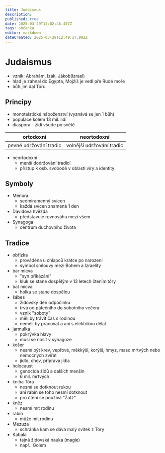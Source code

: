 ```yaml
---
title: Judaismus
description: 
published: true
date: 2025-03-29T13:02:46.407Z
tags: občanka
editor: markdown
dateCreated: 2025-03-29T12:49:17.992Z
---
```


# Judaismus
- vznik: Abrahám, Izák, Jákob(Izrael)
- hlad je zahnal do Egypta, Mojžíš je vedl pře Rudé moře
- bůh jim dal Tóru

## Principy
- monoteistické náboženství (vyznává se jen 1 bůh)
- populace kolem 13 mil. lidí
- diaspora - židi všude po světě

| ortodoxní              | neortodoxní               |
| ---------------------- | ------------------------- |
| pevné udržování tradic | volnější udržování tradic |


- neortodoxní
	- menší dodržování tradicí
	- přístup k osb. svobodě v oblasti víry a identity

## Symboly
- Menora
	- sedmiramenný svícen
	- každá svícen znamená 1 den
- Davidova hvězda
	- představuje rovnováhu mezi všem
- Synagoga
	- centrum duchovního života

## Tradice
- obřízka
	- prováděna u chlapců krátce po narození
	- symbol smlouvy mezi Bohem a Izraelity
- bar micva
	- "syn přikázání"
	- kluk se stane dospělým v 13 letech čtením tóry
- bat micva
	- holka se stane dospělou
- šábes
	- židovský den odpočinku
  	- trvá od pátečního do sobotního večera
	- vznik "soboty"
  	- měli by trávit čas s rodinou
  	- neměli by pracovat a ani s elektrikou dělat
- jarmulka
	- pokrývka hlavy
	- musí se nosit v synagoze
- košer 
	- nesmí být krev, vepřové, měkkýši, korýši, hmyz, maso mrtvých nebo nemocných zvířat
    - jídlo, chov, příprava jídla
- holocaust
	- genocida židů a dalších menšin
	- 6 mil. mrtvých
- kniha Tóra 
	- nesmí se dotknout rukou
	- ani rabín se toho nesmí dotknout
	- pro čtení se používá "Žatž"
- kněz 
	- nesmí mít rodinu
- rabín
	- může mít rodinu
- Mezuza
	- schránka kam se dává malý svitek z Tóry
- Kabala
	- tajná židovská nauka (magie)
    - např.: Golem